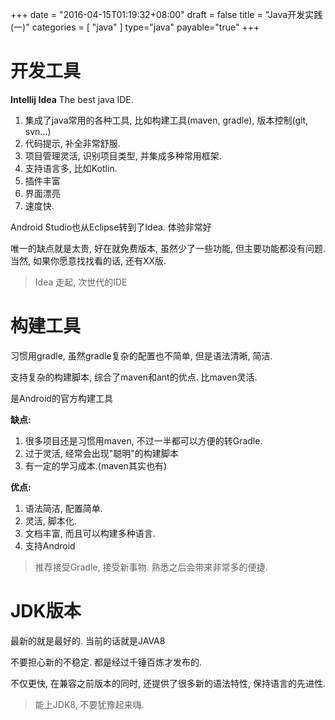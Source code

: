 +++
date = "2016-04-15T01:19:32+08:00"
draft = false
title = "Java开发实践(一)"
categories = [ "java" ]
type="java"
payable="true"
+++

# 开发工具

**Intellij Idea** The best java IDE.

1. 集成了java常用的各种工具, 比如构建工具(maven, gradle), 版本控制(git, svn...)
2. 代码提示, 补全非常舒服.
3. 项目管理灵活, 识别项目类型, 并集成多种常用框架.
4. 支持语言多, 比如Kotlin.
5. 插件丰富
6. 界面漂亮
7. 速度快.

Android Studio也从Eclipse转到了Idea. 体验非常好

唯一的缺点就是太贵, 好在就免费版本, 虽然少了一些功能, 但主要功能都没有问题. 当然, 如果你愿意找找看的话, 还有XX版.

> Idea 走起, 次世代的IDE

# 构建工具

习惯用gradle, 虽然gradle复杂的配置也不简单, 但是语法清晰, 简洁.

支持复杂的构建脚本, 综合了maven和ant的优点. 比maven灵活.

是Android的官方构建工具

**缺点:**

1. 很多项目还是习惯用maven, 不过一半都可以方便的转Gradle.  
2. 过于灵活, 经常会出现"聪明"的构建脚本
3. 有一定的学习成本.(maven其实也有)

**优点:**

1. 语法简洁, 配置简单.
2. 灵活, 脚本化.
3. 文档丰富, 而且可以构建多种语言.
4. 支持Android

> 推荐接受Gradle, 接受新事物. 熟悉之后会带来非常多的便捷.

# JDK版本

最新的就是最好的. 当前的话就是JAVA8

不要担心新的不稳定. 都是经过千锤百炼才发布的.

不仅更快, 在兼容之前版本的同时, 还提供了很多新的语法特性, 保持语言的先进性.

> 能上JDK8, 不要犹豫起来嗨.
